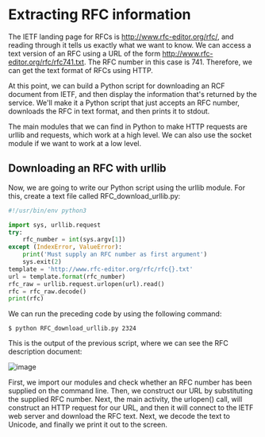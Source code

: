 
# Extracting RFC information
The IETF landing page for RFCs is http://www.rfc-editor.org/rfc/, and reading through it tells us exactly what we want to know. We can access a text version of an RFC using a URL of the form http://www.rfc-editor.org/rfc/rfc741.txt. The RFC number in this case is 741. Therefore, we can get the text format of RFCs using HTTP.

At this point, we can build a Python script for downloading an RCF document from IETF, and then display the information that's returned by the service. We'll make it a Python script that just accepts an RFC number, downloads the RFC in text format, and then prints it to stdout.

The main modules that we can find in Python to make HTTP requests are urllib and requests, which work at a high level. We can also use the socket module if we want to work at a low level.

## Downloading an RFC with urllib
Now, we are going to write our Python script using the urllib module. For this, create a text file called RFC_download_urllib.py:
```python
#!/usr/bin/env python3

import sys, urllib.request
try:
    rfc_number = int(sys.argv[1])
except (IndexError, ValueError):
    print('Must supply an RFC number as first argument')
    sys.exit(2)
template = 'http://www.rfc-editor.org/rfc/rfc{}.txt'
url = template.format(rfc_number)
rfc_raw = urllib.request.urlopen(url).read()
rfc = rfc_raw.decode()
print(rfc)
```
We can run the preceding code by using the following command:
```
$ python RFC_download_urllib.py 2324
```
This is the output of the previous script, where we can see the RFC description document:

![image](https://user-images.githubusercontent.com/47218880/68710683-9fd73500-055d-11ea-9913-89437345d7dd.png)

First, we import our modules and check whether an RFC number has been supplied on the command line. Then, we construct our URL by substituting the supplied RFC number. Next, the main activity, the urlopen() call, will construct an HTTP request for our URL, and then it will connect to the IETF web server and download the RFC text. Next, we decode the text to Unicode, and finally we print it out to the screen.
















